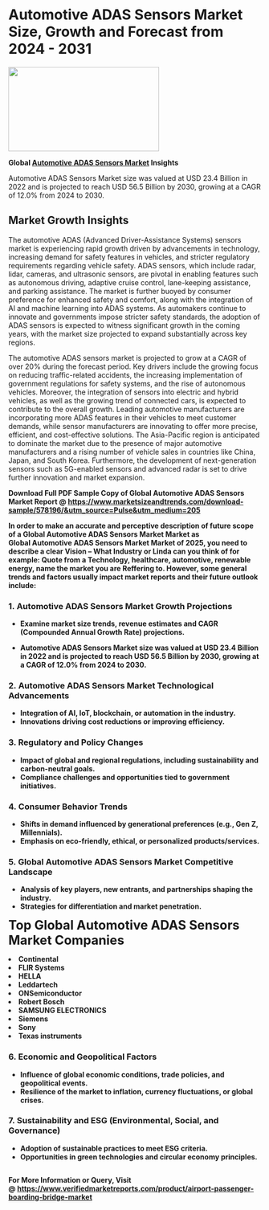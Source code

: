 <H1>Automotive ADAS Sensors Market Size, Growth and Forecast from 2024 - 2031</H1><img class="aligncenter size-medium wp-image-584254" src="https://thirdeyenews.in/wp-content/uploads/2024/09/Global-Market-Research-300x168.jpeg" alt="" width="300" height="168" /><p><strong>Global&nbsp;<a href="https://www.marketsizeandtrends.com/download-sample/578196/&amp;utm_source=Pulse&amp;utm_medium=205">Automotive ADAS Sensors Market</a> Insights</strong></p><p>Automotive ADAS Sensors Market size was valued at USD 23.4 Billion in 2022 and is projected to reach USD 56.5 Billion by 2030, growing at a CAGR of 12.0% from 2024 to 2030.</p><p><h2>Market Growth Insights</h2> <p>The automotive ADAS (Advanced Driver-Assistance Systems) sensors market is experiencing rapid growth driven by advancements in technology, increasing demand for safety features in vehicles, and stricter regulatory requirements regarding vehicle safety. ADAS sensors, which include radar, lidar, cameras, and ultrasonic sensors, are pivotal in enabling features such as autonomous driving, adaptive cruise control, lane-keeping assistance, and parking assistance. The market is further buoyed by consumer preference for enhanced safety and comfort, along with the integration of AI and machine learning into ADAS systems. As automakers continue to innovate and governments impose stricter safety standards, the adoption of ADAS sensors is expected to witness significant growth in the coming years, with the market size projected to expand substantially across key regions.</p> <p><strong></strong></p> <p>The automotive ADAS sensors market is projected to grow at a CAGR of over 20% during the forecast period. Key drivers include the growing focus on reducing traffic-related accidents, the increasing implementation of government regulations for safety systems, and the rise of autonomous vehicles. Moreover, the integration of sensors into electric and hybrid vehicles, as well as the growing trend of connected cars, is expected to contribute to the overall growth. Leading automotive manufacturers are incorporating more ADAS features in their vehicles to meet customer demands, while sensor manufacturers are innovating to offer more precise, efficient, and cost-effective solutions. The Asia-Pacific region is anticipated to dominate the market due to the presence of major automotive manufacturers and a rising number of vehicle sales in countries like China, Japan, and South Korea. Furthermore, the development of next-generation sensors such as 5G-enabled sensors and advanced radar is set to drive further innovation and market expansion.</p> <p><strong></p><p><span class=""><strong>Download Full PDF Sample Copy of Global Automotive ADAS Sensors Market Report</strong> @ <a href="https://www.marketsizeandtrends.com/download-sample/578196/&amp;utm_source=Pulse&amp;utm_medium=205" target="_blank">https://www.marketsizeandtrends.com/download-sample/578196/&amp;utm_source=Pulse&amp;utm_medium=205</a></span></p><p>In order to make an accurate and perceptive description of future scope of a Global&nbsp;Automotive ADAS Sensors Market Market as Global&nbsp;Automotive ADAS Sensors Market Market of 2025, you need to describe a clear Vision &ndash; What Industry or Linda can you think of for example: Quote from a Technology, healthcare, automotive, renewable energy, name the market you are Reffering to. However, some general trends and factors usually impact market reports and their future outlook include:</p><h3>1.&nbsp;<strong>Automotive ADAS Sensors Market Growth Projections</strong></h3><ul><li>Examine market size trends, revenue estimates and CAGR (Compounded Annual Growth Rate) projections.</li><li><p>Automotive ADAS Sensors Market size was valued at USD 23.4 Billion in 2022 and is projected to reach USD 56.5 Billion by 2030, growing at a CAGR of 12.0% from 2024 to 2030.</p></li></ul><h3>2.&nbsp;<strong>Automotive ADAS Sensors Market Technological Advancements</strong></h3><ul><li>Integration of AI, IoT, blockchain, or automation in the industry.</li><li>Innovations driving cost reductions or improving efficiency.</li></ul><h3>3.&nbsp;<strong>Regulatory and Policy Changes</strong></h3><ul><li>Impact of global and regional regulations, including sustainability and carbon-neutral goals.</li><li>Compliance challenges and opportunities tied to government initiatives.</li></ul><h3>4.&nbsp;<strong>Consumer Behavior Trends</strong></h3><ul><li>Shifts in demand influenced by generational preferences (e.g., Gen Z, Millennials).</li><li>Emphasis on eco-friendly, ethical, or personalized products/services.</li></ul><h3>5.&nbsp;<strong>Global Automotive ADAS Sensors Market Competitive Landscape</strong></h3><ul><li>Analysis of key players, new entrants, and partnerships shaping the industry.</li><li>Strategies for differentiation and market penetration.</li></ul><p data-pm-slice="1 1 []"><span style="color: inherit; font-family: inherit; font-size: 25px;">Top Global Automotive ADAS Sensors Market Companies</span></p><div class="" data-test-id=""><p><li>Continental</li><li> FLIR Systems</li><li> HELLA</li><li> Leddartech</li><li> ONSemiconductor</li><li> Robert Bosch</li><li> SAMSUNG ELECTRONICS</li><li> Siemens</li><li> Sony</li><li> Texas instruments</li></p></div><h3>6.&nbsp;<strong>Economic and Geopolitical Factors</strong></h3><ul><li>Influence of global economic conditions, trade policies, and geopolitical events.</li><li>Resilience of the market to inflation, currency fluctuations, or global crises.</li></ul><h3>7.&nbsp;<strong>Sustainability and ESG (Environmental, Social, and Governance)</strong></h3><ul><li>Adoption of sustainable practices to meet ESG criteria.</li><li>Opportunities in green technologies and circular economy principles.</li></ul><h2><strong style="font-size: 14px;">For More Information or Query, Visit @&nbsp;</strong><a style="background-color: #ffffff; font-size: 14px;" href="https://www.marketsizeandtrends.com/report/automotive-adas-sensors-market/" target="_blank">https://www.verifiedmarketreports.com/product/airport-passenger-boarding-bridge-market</a></h2>
